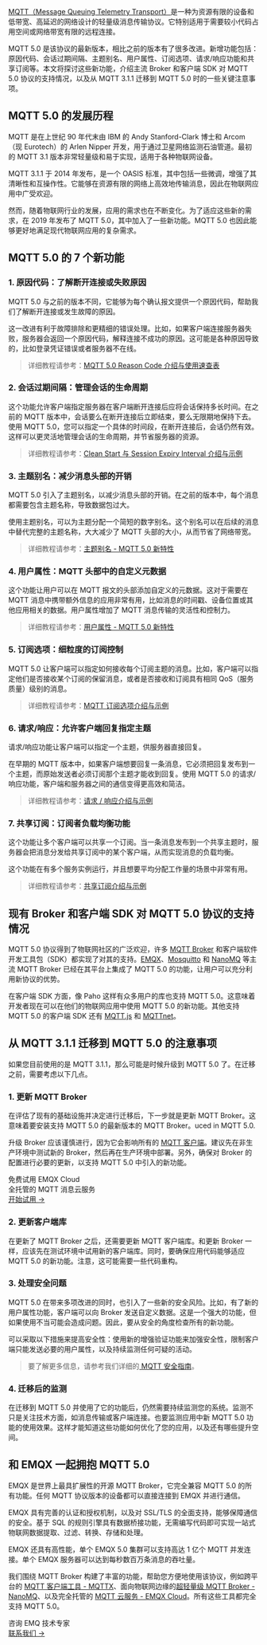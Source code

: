 [MQTT（Message Queuing Telemetry Transport）](https://www.emqx.com/zh/blog/the-easiest-guide-to-getting-started-with-mqtt)是一种为资源有限的设备和低带宽、高延迟的网络设计的轻量级消息传输协议。它特别适用于需要较小代码占用空间或网络带宽有限的远程连接。

MQTT 5.0 是该协议的最新版本，相比之前的版本有了很多改进。新增功能包括：原因代码、会话过期间隔、主题别名、用户属性、订阅选项、请求/响应功能和共享订阅等。本文将探讨这些新功能，介绍主流 Broker 和客户端 SDK 对 MQTT 5.0 协议的支持情况，以及从 MQTT 3.1.1 迁移到 MQTT 5.0 时的一些关键注意事项。

## MQTT 5.0 的发展历程

MQTT 是在上世纪 90 年代末由 IBM 的 Andy Stanford-Clark 博士和 Arcom（现 Eurotech）的 Arlen Nipper 开发，用于通过卫星网络监测石油管道。最初的 MQTT 3.1 版本非常轻量级和易于实现，适用于各种物联网设备。

MQTT 3.1.1 于 2014 年发布，是一个 OASIS 标准，其中包括一些微调，增强了其清晰性和互操作性。它能够在资源有限的网络上高效地传输消息，因此在物联网应用中广受欢迎。

然而，随着物联网行业的发展，应用的需求也在不断变化。为了适应这些新的需求，在 2019 年发布了 MQTT 5.0，其中加入了一些新功能。MQTT 5.0 也因此能够更好地满足现代物联网应用的复杂需求。

## MQTT 5.0 的 7 个新功能

### 1. 原因代码：了解断开连接或失败原因

MQTT 5.0 与之前的版本不同，它能够为每个确认报文提供一个原因代码，帮助我们了解断开连接或发生故障的原因。

这一改进有利于故障排除和更精细的错误处理。比如，如果客户端连接服务器失败，服务器会返回一个原因代码，解释连接不成功的原因。这可能是各种原因导致的，比如登录凭证错误或者服务器不在线。

> 详细教程请参考：[MQTT 5.0 Reason Code 介绍与使用速查表](https://www.emqx.com/zh/blog/mqtt5-new-features-reason-code-and-ack)

### 2. 会话过期间隔：管理会话的生命周期

这个功能允许客户端指定服务器在客户端断开连接后应将会话保持多长时间。在之前的 MQTT 版本中，会话要么在断开连接后立即结束，要么无限期地保持下去。使用 MQTT 5.0，您可以指定一个具体的时间段，在断开连接后，会话仍然有效。这样可以更灵活地管理会话的生命周期，并节省服务器的资源。

> 详细教程请参考：[Clean Start 与 Session Expiry Interval 介绍与示例](https://www.emqx.com/zh/blog/mqtt5-new-feature-clean-start-and-session-expiry-interval)

### 3. 主题别名：减少消息头部的开销

MQTT 5.0 引入了主题别名，以减少消息头部的开销。在之前的版本中，每个消息都需要包含主题名称，导致数据包过大。

使用主题别名，可以为主题分配一个简短的数字别名。这个别名可以在后续的消息中替代完整的主题名称，大大减少了 MQTT 头部的大小，从而节省了网络带宽。

> 详细教程请参考：[主题别名 - MQTT 5.0 新特性](https://www.emqx.com/zh/blog/mqtt5-topic-alias)

### 4. 用户属性：MQTT 头部中的自定义元数据

这个功能让用户可以在 MQTT 报文的头部添加自定义的元数据。这对于需要在 MQTT 消息中携带额外信息的应用非常有用，比如消息的时间戳、设备位置或其他应用相关的数据。用户属性增加了 MQTT 消息传输的灵活性和控制力。

> 详细教程请参考：[用户属性 - MQTT 5.0 新特性](https://www.emqx.com/zh/blog/mqtt5-user-properties)

### 5. 订阅选项：细粒度的订阅控制

MQTT 5.0 让客户端可以指定如何接收每个订阅主题的消息。比如，客户端可以指定他们是否接收某个订阅的保留消息，或者是否接收和订阅具有相同 QoS（服务质量）级别的消息。

> 详细教程请参考：[MQTT 订阅选项介绍与示例](https://www.emqx.com/zh/blog/an-introduction-to-subscription-options-in-mqtt)

### 6. 请求/响应：允许客户端回复指定主题

请求/响应功能让客户端可以指定一个主题，供服务器直接回复。

在早期的 MQTT 版本中，如果客户端想要回复一条消息，它必须把回复发布到一个主题，而原始发送者必须订阅那个主题才能收到回复。使用 MQTT 5.0 的请求/响应功能，客户端和服务器之间的通信变得更高效和简洁。

> 详细教程请参考：[请求 / 响应介绍与示例](https://www.emqx.com/zh/blog/mqtt5-request-response)

### 7. 共享订阅：订阅者负载均衡功能

这个功能让多个客户端可以共享一个订阅。当一条消息发布到一个共享主题时，服务器会把消息分发给共享订阅中的某个客户端，从而实现消息的负载均衡。

这个功能在有多个服务实例运行，并且想要平均分配工作量的场景中非常有用。

>详细教程请参考：[共享订阅介绍与示例](https://www.emqx.com/zh/blog/introduction-to-mqtt5-protocol-shared-subscription)

## 现有 Broker 和客户端 SDK 对 MQTT 5.0 协议的支持情况

MQTT 5.0 协议得到了物联网社区的广泛欢迎，许多 [MQTT Broker](https://www.emqx.com/zh/blog/the-ultimate-guide-to-mqtt-broker-comparison) 和客户端软件开发工具包（SDK）都实现了对其的支持。[EMQX](https://github.com/emqx/emqx)、[Mosquitto](https://www.emqx.com/en/blog/mosquitto-mqtt-broker-pros-cons-tutorial-and-modern-alternatives) 和 [NanoMQ](https://nanomq.io/) 等主流 MQTT Broker 已经在其平台上集成了 MQTT 5.0 的功能，让用户可以充分利用新协议的优势。

在客户端 SDK 方面，像 Paho 这样有众多用户的库也支持 MQTT 5.0。这意味着开发者现在可以在他们的物联网应用中使用 MQTT 5.0 的新功能。其他支持 MQTT 5.0 的客户端 SDK 还有 [MQTT.js](https://www.emqx.com/zh/blog/mqtt-js-tutorial) 和 [MQTTnet](https://www.emqx.com/en/blog/connecting-to-serverless-mqtt-broker-with-mqttnet-in-csharp)。

## 从 MQTT 3.1.1 迁移到 MQTT 5.0 的注意事项

如果您目前使用的是 MQTT 3.1.1，那么可能是时候升级到 MQTT 5.0 了。在迁移之前，需要考虑以下几点。

### 1. 更新 MQTT Broker

在评估了现有的基础设施并决定进行迁移后，下一步就是更新 MQTT Broker。这意味着要安装支持 MQTT 5.0 的最新版本的 MQTT Broker。uced in MQTT 5.0.

升级 Broker 应该谨慎进行，因为它会影响所有的 [MQTT 客户端](https://www.emqx.com/zh/blog/mqtt-client-tools)。建议先在非生产环境中测试新的 Broker，然后再在生产环境中部署。另外，确保对 Broker 的配置进行必要的更新，以支持 MQTT 5.0 中引入的新功能。

<section class="promotion">
    <div>
        免费试用 EMQX Cloud
        <div class="is-size-14 is-text-normal has-text-weight-normal">全托管的 MQTT 消息云服务</div>
    </div>
    <a href="https://accounts-zh.emqx.com/signup?continue=https://cloud.emqx.com/console/deployments/0?oper=new" class="button is-gradient px-5">开始试用 →</a>
</section>


### 2. 更新客户端库

在更新了 MQTT Broker 之后，还需要更新 MQTT 客户端库。和更新 Broker 一样，应该先在测试环境中试用新的客户端库。同时，要确保应用代码能够适应 MQTT 5.0 的新功能。注意，这可能需要一些代码重构。

### 3. 处理安全问题

MQTT 5.0 在带来多项改进的同时，也引入了一些新的安全风险。比如，有了新的用户属性功能，客户端可以向 Broker 发送自定义数据。这是一个强大的功能，但如果使用不当可能会造成问题。因此，要从安全的角度检查所有的新功能。

可以采取以下措施来提高安全性：使用新的增强验证功能来加强安全性，限制客户端只能发送必要的用户属性，以及持续监测任何可疑的活动。

> 要了解更多信息，请参考我们详细的[ MQTT 安全指南](https://www.emqx.com/zh/blog/essential-things-to-know-about-mqtt-security)。

### 4. 迁移后的监测

在迁移到 MQTT 5.0 并使用了它的功能后，仍然需要持续监测您的系统。监测不只是关注技术方面，如消息传输或客户端连接。也要监测应用中新 MQTT 5.0 功能的使用效果。这样才能知道这些功能如何优化了您的应用，以及还有哪些提升空间。

## 和 EMQX 一起拥抱 MQTT 5.0

EMQX 是世界上最具扩展性的开源 MQTT Broker，它完全兼容 MQTT 5.0 的所有功能。任何 MQTT 协议版本的设备都可以直接连接到 EMQX 并进行通信。

EMQX 具有完善的认证和授权机制，以及对 SSL/TLS 的全面支持，能够保障通信的安全。基于 SQL 的规则引擎具有数据桥接功能，无需编写代码即可实现一站式物联网数据提取、过滤、转换、存储和处理。

EMQX 还具有高性能，单个 EMQX 5.0 集群可以支持高达 1 亿个 MQTT 并发连接。单个 EMQX 服务器可以达到每秒数百万条消息的吞吐量。

我们围绕 MQTT Broker 构建了丰富的功能，帮助您方便地使用该协议，例如跨平台的 [MQTT 客户端工具 - MQTTX](https://mqttx.app/)、面向物联网边缘的[超轻量级 MQTT Broker - NanoMQ](https://nanomq.io/)、以及完全托管的 [MQTT 云服务 - EMQX Cloud](https://www.emqx.com/zh/cloud)。所有这些工具都完全支持 MQTT 5.0。





<section class="promotion">
    <div>
        咨询 EMQ 技术专家
    </div>
    <a href="https://www.emqx.com/zh/contact?product=solutions" class="button is-gradient px-5">联系我们 →</a>
</section>
